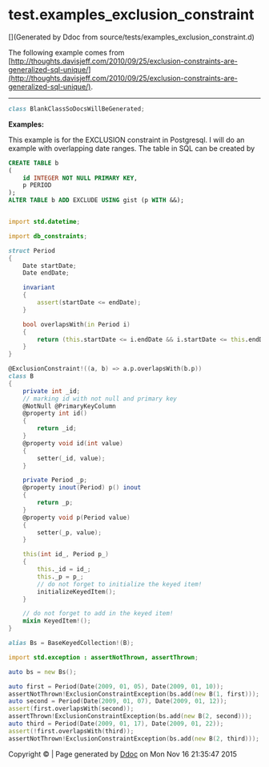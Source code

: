 # test.examples_exclusion_constraint

[](Generated by Ddoc from source/tests/examples_exclusion_constraint.d)

The following example comes from
[http://thoughts.davisjeff.com/2010/09/25/exclusion-constraints-are-generalized-sql-unique/](http://thoughts.davisjeff.com/2010/09/25/exclusion-constraints-are-generalized-sql-unique/).

***
<a name="BlankClassSoDocsWillBeGenerated" href="#BlankClassSoDocsWillBeGenerated"></a>
```d
class BlankClassSoDocsWillBeGenerated;

```

**Examples:**

This example is for the EXCLUSION constraint in Postgresql.
I will do an example with overlapping date ranges.
The table in SQL can be created by
```sql
CREATE TABLE b
(
    id INTEGER NOT NULL PRIMARY KEY,
    p PERIOD
);
ALTER TABLE b ADD EXCLUDE USING gist (p WITH &&);


```

```d

import std.datetime;

import db_constraints;

struct Period
{
    Date startDate;
    Date endDate;

    invariant
    {
        assert(startDate <= endDate);
    }

    bool overlapsWith(in Period i)
    {
        return (this.startDate <= i.endDate && i.startDate <= this.endDate);
    }
}

@ExclusionConstraint!((a, b) => a.p.overlapsWith(b.p))
class B
{
    private int _id;
    // marking id with not null and primary key
    @NotNull @PrimaryKeyColumn
    @property int id()
    {
        return _id;
    }
    @property void id(int value)
    {
        setter(_id, value);
    }

    private Period _p;
    @property inout(Period) p() inout
    {
        return _p;
    }
    @property void p(Period value)
    {
        setter(_p, value);
    }

    this(int id_, Period p_)
    {
        this._id = id_;
        this._p = p_;
        // do not forget to initialize the keyed item!
        initializeKeyedItem();
    }

    // do not forget to add in the keyed item!
    mixin KeyedItem!();
}

alias Bs = BaseKeyedCollection!(B);

import std.exception : assertNotThrown, assertThrown;

auto bs = new Bs();

auto first = Period(Date(2009, 01, 05), Date(2009, 01, 10));
assertNotThrown!ExclusionConstraintException(bs.add(new B(1, first))); 
auto second = Period(Date(2009, 01, 07), Date(2009, 01, 12));
assert(first.overlapsWith(second));
assertThrown!ExclusionConstraintException(bs.add(new B(2, second)));
auto third = Period(Date(2009, 01, 17), Date(2009, 01, 22));
assert(!first.overlapsWith(third));
assertNotThrown!ExclusionConstraintException(bs.add(new B(2, third)));

```




Copyright :copyright:  | Page generated by [Ddoc](http://dlang.org/ddoc.html) on Mon Nov 16 21:35:47 2015

